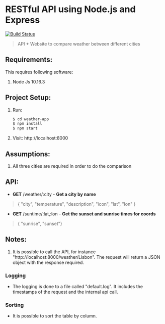 # RESTful API using Node.js and Express

[![Build Status](https://travis-ci.com/Ryyk/weather-app.svg?branch=master)](https://travis-ci.com/Ryyk/weather-app)

> API + Website to compare weather between different cities

## Requirements:

This requires following software:

1. Node Js 10.16.3

## Project Setup:

1. Run:

    ```sh
    $ cd weather-app
    $ npm install
    $ npm start
    ```
2. Visit: http://localhost:8000

## Assumptions:

1. All three cities are required in order to do the comparison

## API:

- **GET**     /weather/:city - **Get a city by name**
> { "city", "temperature", "description", "icon", "lat", "lon" }
- **GET**     /suntime/:lat,:lon - **Get the sunset and sunrise times for coords**
> { "sunrise", "sunset"}

## Notes:

1. It is possible to call the API, for instance "http://localhost:8000/weather/Lisbon". The request will return a JSON object with the response required.

### Logging

- The logging is done to a file called "default.log". It includes the timestamps of the request and the internal api call.

### Sorting

- It is possible to sort the table by column.